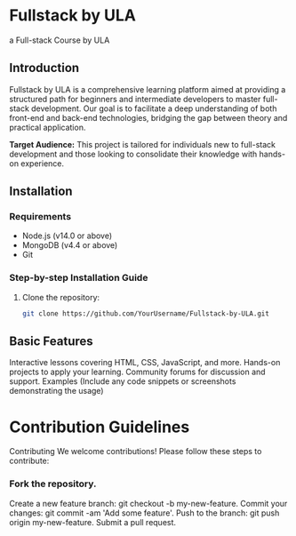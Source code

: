 # Fullstack by ULA
a Full-stack Course by ULA 

## Introduction
Fullstack by ULA is a comprehensive learning platform aimed at providing a structured path for beginners and intermediate developers to master full-stack development. Our goal is to facilitate a deep understanding of both front-end and back-end technologies, bridging the gap between theory and practical application.

**Target Audience:** This project is tailored for individuals new to full-stack development and those looking to consolidate their knowledge with hands-on experience.

## Installation

### Requirements
- Node.js (v14.0 or above)
- MongoDB (v4.4 or above)
- Git

### Step-by-step Installation Guide
1. Clone the repository: 
   ```bash
   git clone https://github.com/YourUsername/Fullstack-by-ULA.git


## Basic Features
Interactive lessons covering HTML, CSS, JavaScript, and more.
Hands-on projects to apply your learning.
Community forums for discussion and support.
Examples
(Include any code snippets or screenshots demonstrating the usage)

# Contribution Guidelines
Contributing
We welcome contributions! Please follow these steps to contribute:

### Fork the repository.
Create a new feature branch: git checkout -b my-new-feature.
Commit your changes: git commit -am 'Add some feature'.
Push to the branch: git push origin my-new-feature.
Submit a pull request.